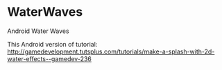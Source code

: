 # WaterWaves
Android Water Waves

This Android version of tutorial:
http://gamedevelopment.tutsplus.com/tutorials/make-a-splash-with-2d-water-effects--gamedev-236
